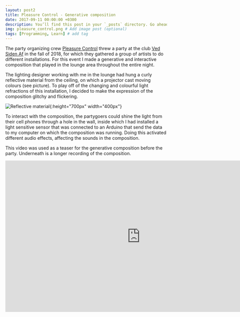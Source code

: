 ```yaml
---
layout: post2
title: Pleasure Control - Generative composition
date: 2017-09-11 00:00:00 +0300
description: You’ll find this post in your `_posts` directory. Go ahead and edit it and re-build the site to see your changes. # Add post description (optional)
img: pleasure_control.png # Add image post (optional)
tags: [Programming, Learn] # add tag
---
```


The party organizing crew [Pleasure Control][pleasure-control] threw a party at the club [Ved Siden Af][ved-siden-af] in the fall of 2018, for which they gathered a group of artists to do different installations. For this event I made a generative and interactive composition that played in the lounge area throughout the entire night. 

The lighting designer working with me in the lounge had hung a curly reflective material from the ceiling, on which a projector cast moving colours (see picture). To play off of the changing and colourful light refractions of this installation, I decided to make the expression of the composition glitchy and flickering.

![Reflective material](/portfolio/assets/img/reflections.jpg){:height="700px" width="400px"}

To interact with the composition, the partygoers could shine the light from their cell phones through a hole in the wall, inside which I had installed a light sensitive sensor that was connected to an Arduino that send the data to my computer on which the composition was running. Doing this activated different audio effects, affecting the sounds in the composition.

This video was used as a teaser for the generative composition before the party. Underneath is a longer recording of the composition.

<iframe src="https://player.vimeo.com/video/298604599" width="840" height="472.5" frameborder="0" webkitallowfullscreen mozallowfullscreen allowfullscreen></iframe>


[pleasure-control]: https://www.facebook.com/Pleasure-Control-1807796485956099/
[ved-siden-af]: https://www.facebook.com/KlubVedSidenAf/
